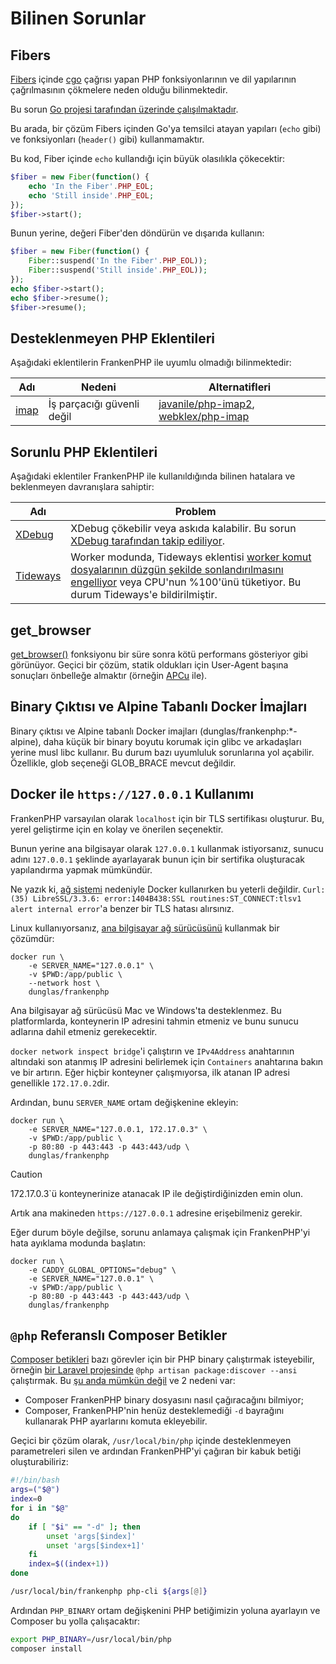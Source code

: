 # Bilinen Sorunlar

## Fibers

[Fibers](https://www.php.net/manual/en/language.fibers.php) içinde [cgo](https://go.dev/blog/cgo) çağrısı yapan PHP fonksiyonlarının ve dil yapılarının çağrılmasının çökmelere neden olduğu bilinmektedir.

Bu sorun [Go projesi tarafından üzerinde çalışılmaktadır](https://github.com/golang/go/issues/62130).

Bu arada, bir çözüm Fibers içinden Go'ya temsilci atayan yapıları (`echo` gibi) ve fonksiyonları (`header()` gibi) kullanmamaktır.

Bu kod, Fiber içinde `echo` kullandığı için büyük olasılıkla çökecektir:

```php
$fiber = new Fiber(function() {
    echo 'In the Fiber'.PHP_EOL;
    echo 'Still inside'.PHP_EOL;
});
$fiber->start();
```

Bunun yerine, değeri Fiber'den döndürün ve dışarıda kullanın:

```php
$fiber = new Fiber(function() {
    Fiber::suspend('In the Fiber'.PHP_EOL));
    Fiber::suspend('Still inside'.PHP_EOL));
});
echo $fiber->start();
echo $fiber->resume();
$fiber->resume();
```

## Desteklenmeyen PHP Eklentileri

Aşağıdaki eklentilerin FrankenPHP ile uyumlu olmadığı bilinmektedir:

| Adı                                                         | Nedeni                     | Alternatifleri                                                                                                       |
|-------------------------------------------------------------|----------------------------|----------------------------------------------------------------------------------------------------------------------|
| [imap](https://www.php.net/manual/en/imap.installation.php) | İş parçacığı güvenli değil | [javanile/php-imap2](https://github.com/javanile/php-imap2), [webklex/php-imap](https://github.com/Webklex/php-imap) |

## Sorunlu PHP Eklentileri

Aşağıdaki eklentiler FrankenPHP ile kullanıldığında bilinen hatalara ve beklenmeyen davranışlara sahiptir:

| Adı                               | Problem                                                                                                                                                                                                                                                    |
|-----------------------------------|------------------------------------------------------------------------------------------------------------------------------------------------------------------------------------------------------------------------------------------------------------|
| [XDebug](https://xdebug.org/)     | XDebug çökebilir veya askıda kalabilir. Bu sorun [XDebug tarafından takip ediliyor](https://github.com/dunglas/frankenphp/issues/563#issuecomment-1952226212).                                                                                             |
| [Tideways](https://tideways.com/) | Worker modunda, Tideways eklentisi [worker komut dosyalarının düzgün şekilde sonlandırılmasını engelliyor](https://github.com/dunglas/frankenphp/issues/578#issuecomment-1966620351) veya CPU'nun %100'ünü tüketiyor. Bu durum Tideways'e bildirilmiştir. |

## get_browser

[get_browser()](https://www.php.net/manual/en/function.get-browser.php) fonksiyonu bir süre sonra kötü performans gösteriyor gibi görünüyor. Geçici bir çözüm, statik oldukları için User-Agent başına sonuçları önbelleğe almaktır (örneğin [APCu](https://www.php.net/manual/en/book.apcu.php) ile).

## Binary Çıktısı ve Alpine Tabanlı Docker İmajları

Binary çıktısı ve Alpine tabanlı Docker imajları (dunglas/frankenphp:*-alpine), daha küçük bir binary boyutu korumak için glibc ve arkadaşları yerine musl libc kullanır. Bu durum bazı uyumluluk sorunlarına yol açabilir. Özellikle, glob seçeneği GLOB_BRACE mevcut değildir.

## Docker ile `https://127.0.0.1` Kullanımı

FrankenPHP varsayılan olarak `localhost` için bir TLS sertifikası oluşturur.
Bu, yerel geliştirme için en kolay ve önerilen seçenektir.

Bunun yerine ana bilgisayar olarak `127.0.0.1` kullanmak istiyorsanız, sunucu adını `127.0.0.1` şeklinde ayarlayarak bunun için bir sertifika oluşturacak yapılandırma yapmak mümkündür.

Ne yazık ki, [ağ sistemi](https://docs.docker.com/network/) nedeniyle Docker kullanırken bu yeterli değildir.
`Curl: (35) LibreSSL/3.3.6: error:1404B438:SSL routines:ST_CONNECT:tlsv1 alert internal error`'a benzer bir TLS hatası alırsınız.

Linux kullanıyorsanız, [ana bilgisayar ağ sürücüsünü](https://docs.docker.com/network/network-tutorial-host/) kullanmak bir çözümdür:

```console
docker run \
    -e SERVER_NAME="127.0.0.1" \
    -v $PWD:/app/public \
    --network host \
    dunglas/frankenphp
```

Ana bilgisayar ağ sürücüsü Mac ve Windows'ta desteklenmez. Bu platformlarda, konteynerin IP adresini tahmin etmeniz ve bunu sunucu adlarına dahil etmeniz gerekecektir.

`docker network inspect bridge`'i çalıştırın ve `IPv4Address` anahtarının altındaki son atanmış IP adresini belirlemek için `Containers` anahtarına bakın ve bir artırın. Eğer hiçbir konteyner çalışmıyorsa, ilk atanan IP adresi genellikle `172.17.0.2`dir.

Ardından, bunu `SERVER_NAME` ortam değişkenine ekleyin:

```console
docker run \
    -e SERVER_NAME="127.0.0.1, 172.17.0.3" \
    -v $PWD:/app/public \
    -p 80:80 -p 443:443 -p 443:443/udp \
    dunglas/frankenphp
```

> [!CAUTION]
>
> 172.17.0.3`ü konteynerinize atanacak IP ile değiştirdiğinizden emin olun.

Artık ana makineden `https://127.0.0.1` adresine erişebilmeniz gerekir.

Eğer durum böyle değilse, sorunu anlamaya çalışmak için FrankenPHP'yi hata ayıklama modunda başlatın:

```console
docker run \
    -e CADDY_GLOBAL_OPTIONS="debug" \
    -e SERVER_NAME="127.0.0.1" \
    -v $PWD:/app/public \
    -p 80:80 -p 443:443 -p 443:443/udp \
    dunglas/frankenphp
```

## `@php` Referanslı Composer Betikler

[Composer betikleri](https://getcomposer.org/doc/articles/scripts.md) bazı görevler için bir PHP binary çalıştırmak isteyebilir, örneğin [bir Laravel projesinde](laravel.md) `@php artisan package:discover --ansi` çalıştırmak. Bu [şu anda mümkün değil](https://github.com/dunglas/frankenphp/issues/483#issuecomment-1899890915) ve 2 nedeni var:

* Composer FrankenPHP binary dosyasını nasıl çağıracağını bilmiyor;
* Composer, FrankenPHP'nin henüz desteklemediği `-d` bayrağını kullanarak PHP ayarlarını komuta ekleyebilir.

Geçici bir çözüm olarak, `/usr/local/bin/php` içinde desteklenmeyen parametreleri silen ve ardından FrankenPHP'yi çağıran bir kabuk betiği oluşturabiliriz:

```bash
#!/bin/bash
args=("$@")
index=0
for i in "$@"
do
    if [ "$i" == "-d" ]; then
        unset 'args[$index]'
        unset 'args[$index+1]'
    fi
    index=$((index+1))
done

/usr/local/bin/frankenphp php-cli ${args[@]}
```

Ardından `PHP_BINARY` ortam değişkenini PHP betiğimizin yoluna ayarlayın ve Composer bu yolla çalışacaktır:

```bash
export PHP_BINARY=/usr/local/bin/php
composer install
```
